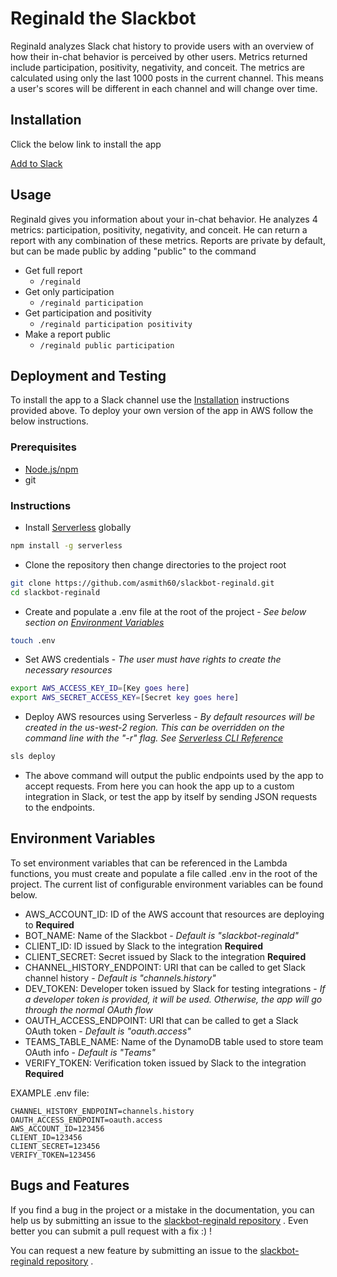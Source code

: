 # Reginald the Slackbot

Reginald analyzes Slack chat history to provide users with an overview of how their in-chat behavior is perceived by other users. Metrics returned include participation, positivity, negativity, and conceit. The metrics are calculated using only the last 1000 posts in the current channel. This means a user's scores will be different in each channel and will change over time.

## Installation

Click the below link to install the app

[Add to Slack](https://slack.com/oauth/authorize?scope=commands,channels:history&client_id=45828019714.84064139872)

## Usage

Reginald gives you information about your in-chat behavior. He analyzes 4 metrics: participation, positivity, negativity, and conceit. He can return a report with any combination of these metrics. Reports are private by default, but can be made public by adding "public" to the command

* Get full report
  * ```/reginald```
* Get only participation
  * ```/reginald participation```
* Get participation and positivity
  * ```/reginald participation positivity```
* Make a report public
  * ```/reginald public participation```

## Deployment and Testing

To install the app to a Slack channel use the [Installation](https://github.com/asmith60/slackbot-reginald#installation) instructions provided above. To deploy your own version of the app in AWS follow the below instructions.

### Prerequisites

* [Node.js/npm](https://nodejs.org/en/)
* git

### Instructions

* Install [Serverless](https://serverless.com/) globally
```bash
npm install -g serverless
```
* Clone the repository then change directories to the project root
```bash
git clone https://github.com/asmith60/slackbot-reginald.git
cd slackbot-reginald
```
* Create and populate a .env file at the root of the project - *See below section on [Environment Variables](https://github.com/asmith60/slackbot-reginald#environment-variables)*
```bash
touch .env
```
* Set AWS credentials - *The user must have rights to create the necessary resources*
```bash
export AWS_ACCESS_KEY_ID=[Key goes here]
export AWS_SECRET_ACCESS_KEY=[Secret key goes here]
```
* Deploy AWS resources using Serverless - *By default resources will be created in the us-west-2 region. This can be overridden on the command line with the "-r" flag. See [Serverless CLI Reference](https://serverless.com/framework/docs/cli-reference/deploy/)*
```bash
sls deploy
```
* The above command will output the public endpoints used by the app to accept requests. From here you can hook the app up to a custom integration in Slack, or test the app by itself by sending JSON requests to the endpoints.

## Environment Variables

To set environment variables that can be referenced in the Lambda functions, you must create and populate a file called .env in the root of the project. The current list of configurable environment variables can be found below.

* AWS_ACCOUNT_ID: ID of the AWS account that resources are deploying to **Required**
* BOT_NAME: Name of the Slackbot - *Default is "slackbot-reginald"*
* CLIENT_ID: ID issued by Slack to the integration **Required**
* CLIENT_SECRET: Secret issued by Slack to the integration **Required**
* CHANNEL_HISTORY_ENDPOINT: URI that can be called to get Slack channel history - *Default is "channels.history"*
* DEV_TOKEN: Developer token issued by Slack for testing integrations - *If a developer token is provided, it will be used. Otherwise, the app will go through the normal OAuth flow*
* OAUTH_ACCESS_ENDPOINT: URI that can be called to get a Slack OAuth token - *Default is "oauth.access"*
* TEAMS_TABLE_NAME: Name of the DynamoDB table used to store team OAuth info - *Default is "Teams"*
* VERIFY_TOKEN: Verification token issued by Slack to the integration **Required**

EXAMPLE .env file:
```
CHANNEL_HISTORY_ENDPOINT=channels.history
OAUTH_ACCESS_ENDPOINT=oauth.access
AWS_ACCOUNT_ID=123456
CLIENT_ID=123456
CLIENT_SECRET=123456
VERIFY_TOKEN=123456
```

## Bugs and Features

If you find a bug in the project or a mistake in the documentation, you can help us by submitting an issue to the [slackbot-reginald repository](https://github.com/asmith60/slackbot-reginald/issues) . Even better you can submit a pull request with a fix :) !

You can request a new feature by submitting an issue to the [slackbot-reginald repository](https://github.com/asmith60/slackbot-reginald/issues) .
